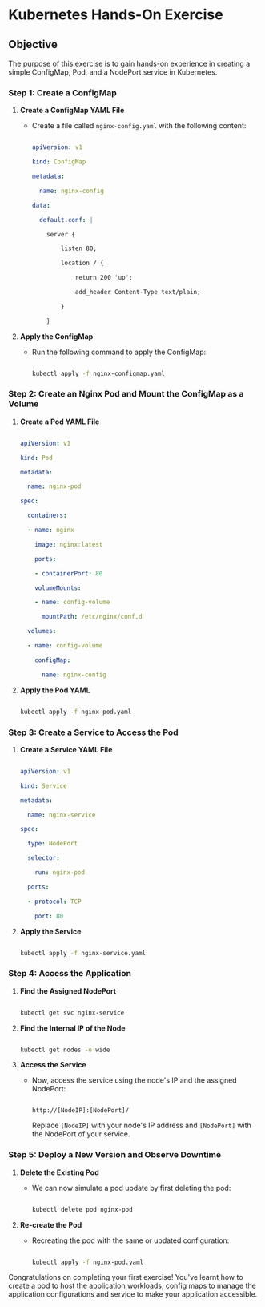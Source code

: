 # Kubernetes Hands-On Exercise

 

## Objective

The purpose of this exercise is to gain hands-on experience in creating a simple ConfigMap, Pod, and a NodePort service in Kubernetes.

 

### Step 1: Create a ConfigMap

 

1. **Create a ConfigMap YAML File**

   - Create a file called `nginx-config.yaml` with the following content:

 

     ```yaml

     apiVersion: v1

     kind: ConfigMap

     metadata:

       name: nginx-config

     data:

       default.conf: |

         server {

             listen 80;

             location / {

                 return 200 'up';

                 add_header Content-Type text/plain;

             }

         }

     ```

 

2. **Apply the ConfigMap**

   - Run the following command to apply the ConfigMap:

    

     ```bash

     kubectl apply -f nginx-configmap.yaml

     ```

 

### Step 2: Create an Nginx Pod and Mount the ConfigMap as a Volume

 

1. **Create a Pod YAML File**

 

     ```yaml

     apiVersion: v1

     kind: Pod

     metadata:

       name: nginx-pod

     spec:

       containers:

       - name: nginx

         image: nginx:latest

         ports:

         - containerPort: 80

         volumeMounts:

         - name: config-volume

           mountPath: /etc/nginx/conf.d

       volumes:

       - name: config-volume

         configMap:

           name: nginx-config

     ```

 

2. **Apply the Pod YAML**

 

     ```bash

     kubectl apply -f nginx-pod.yaml

     ```

 

### Step 3: Create a Service to Access the Pod

 

1. **Create a Service YAML File**

 

     ```yaml

     apiVersion: v1

     kind: Service

     metadata:

       name: nginx-service

     spec:

       type: NodePort

       selector:

         run: nginx-pod

       ports:

       - protocol: TCP

         port: 80

     ```

 

2. **Apply the Service**

 

     ```bash

     kubectl apply -f nginx-service.yaml

     ```

 

### Step 4: Access the Application

 

1. **Find the Assigned NodePort**

 

     ```bash

     kubectl get svc nginx-service

     ```

 

2. **Find the Internal IP of the Node**

 

     ```bash

     kubectl get nodes -o wide

     ```

 

3. **Access the Service**

   - Now, access the service using the node's IP and the assigned NodePort:

 

     ```

     http://[NodeIP]:[NodePort]/

     ```

 

     Replace `[NodeIP]` with your node's IP address and `[NodePort]` with the NodePort of your service.

 

### Step 5: Deploy a New Version and Observe Downtime

 

1. **Delete the Existing Pod**

   - We can now simulate a pod update by first deleting the pod:

 

     ```bash

     kubectl delete pod nginx-pod

     ```

 

2. **Re-create the Pod**

   - Recreating the pod with the same or updated configuration:

 

     ```bash

     kubectl apply -f nginx-pod.yaml

     ```

 

Congratulations on completing your first exercise! You've learnt how to create a pod to host the application workloads, config maps to manage the application configurations and service to make your application accessible.
